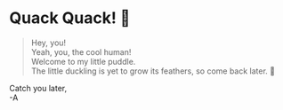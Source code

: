 # Quack Quack! 🦆  

> Hey, you!  
> Yeah, you, the cool human!  
> Welcome to my little puddle.  
> The little duckling is yet to grow its feathers, so come back later. 🚧  


Catch you later,  
-A  
